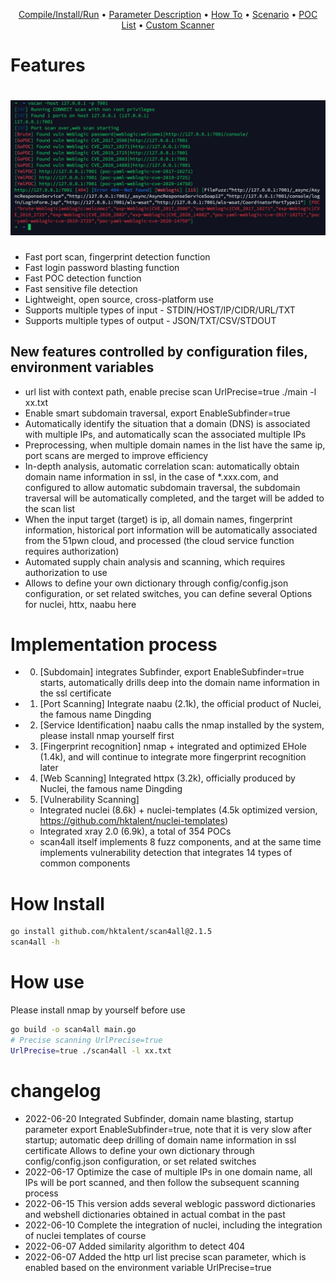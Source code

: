 <p align="center">
   <a href="/static/Installation.md">Compile/Install/Run</a> •
   <a href="/static/usage.md">Parameter Description</a> •
   <a href="/static/running.md">How To</a> •
   <a href="/static/scenario.md">Scenario</a> •
   <a href="/static/pocs.md">POC List</a> •
   <a href="/static/development.md">Custom Scanner</a>
</p>

# Features

<h1 align="center">
  <img src="static/vscan-run.png" alt="scan4all" width="850px"></a>
  <br>
</h1>

- Fast port scan, fingerprint detection function
- Fast login password blasting function
- Fast POC detection function
- Fast sensitive file detection
- Lightweight, open source, cross-platform use
- Supports multiple types of input - STDIN/HOST/IP/CIDR/URL/TXT
- Supports multiple types of output - JSON/TXT/CSV/STDOUT
## New features controlled by configuration files, environment variables
- url list with context path, enable precise scan UrlPrecise=true ./main -l xx.txt
- Enable smart subdomain traversal, export EnableSubfinder=true
- Automatically identify the situation that a domain (DNS) is associated with multiple IPs, and automatically scan the associated multiple IPs
- Preprocessing, when multiple domain names in the list have the same ip, port scans are merged to improve efficiency
- In-depth analysis, automatic correlation scan: automatically obtain domain name information in ssl, in the case of *.xxx.com, and configured to allow automatic subdomain traversal, the subdomain traversal will be automatically completed, and the target will be added to the scan list
- When the input target (target) is ip, all domain names, fingerprint information, historical port information will be automatically associated from the 51pwn cloud, and processed (the cloud service function requires authorization)
- Automated supply chain analysis and scanning, which requires authorization to use
- Allows to define your own dictionary through config/config.json configuration, or set related switches, you can define several Options for nuclei, httx, naabu here
# Implementation process
- 0. [Subdomain] integrates Subfinder, export EnableSubfinder=true starts, automatically drills deep into the domain name information in the ssl certificate
- 1. [Port Scanning] Integrate naabu (2.1k), the official product of Nuclei, the famous name Dingding
- 2. [Service Identification] naabu calls the nmap installed by the system, please install nmap yourself first
- 3. [Fingerprint recognition] nmap + integrated and optimized EHole (1.4k), and will continue to integrate more fingerprint recognition later
- 4. [Web Scanning] Integrated httpx (3.2k), officially produced by Nuclei, the famous name Dingding
- 5. [Vulnerability Scanning]
    * Integrated nuclei (8.6k) + nuclei-templates (4.5k optimized version, https://github.com/hktalent/nuclei-templates)
    * Integrated xray 2.0 (6.9k), a total of 354 POCs
    * scan4all itself implements 8 fuzz components, and at the same time implements vulnerability detection that integrates 14 types of common components
# How Install
```bash
go install github.com/hktalent/scan4all@2.1.5
scan4all -h
```
# How use
Please install nmap by yourself before use
```bash
go build -o scan4all main.go
# Precise scanning UrlPrecise=true
UrlPrecise=true ./scan4all -l xx.txt
```

# changelog
- 2022-06-20 Integrated Subfinder, domain name blasting, startup parameter export EnableSubfinder=true, note that it is very slow after startup; automatic deep drilling of domain name information in ssl certificate
  Allows to define your own dictionary through config/config.json configuration, or set related switches
- 2022-06-17 Optimize the case of multiple IPs in one domain name, all IPs will be port scanned, and then follow the subsequent scanning process
- 2022-06-15 This version adds several weblogic password dictionaries and webshell dictionaries obtained in actual combat in the past
- 2022-06-10 Complete the integration of nuclei, including the integration of nuclei templates of course
- 2022-06-07 Added similarity algorithm to detect 404
- 2022-06-07 Added the http url list precise scan parameter, which is enabled based on the environment variable UrlPrecise=true
